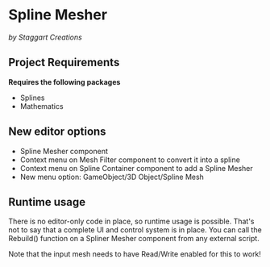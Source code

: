 ﻿# Spline Mesher
*by Staggart Creations*

## Project Requirements

**Requires the following packages**
- Splines
- Mathematics

## New editor options
- Spline Mesher component
- Context menu on Mesh Filter component to convert it into a spline
- Context menu on Spline Container component to add a Spline Mesher
- New menu option: GameObject/3D Object/Spline Mesh

## Runtime usage

There is no editor-only code in place, so runtime usage is possible. That's not to say that a complete UI and control system is in place.
You can call the Rebuild() function on a Spliner Mesher component from any external script.

Note that the input mesh needs to have Read/Write enabled for this to work!